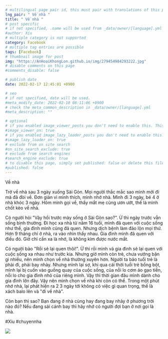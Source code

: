 ```yaml
---
# multilingual page pair id, this must pair with translations of this page. (This name must be unique)
lng_pair: " Về nhà "
title: " Về nhà "
# post specific
# if not specified, .name will be used from _data/owner/[language].yml
#author: Xíu
# multiple category is not supported
category: Facebook
# multiple tag entries are possible
tags: [Facebook]
# thumbnail image for post
img: "https://AnHoaiKhongLon.github.io/img/279454984293222.jpg"
# disable comments on this page
#comments_disable: false

# publish date
date: 2022-02-17 12:45:01 +0900

# seo
# if not specified, date will be used.
#meta_modify_date: 2022-02-10 08:11:06 +0900
# check the meta_common_description in _data/owner/[language].yml
#meta_description: ""

# optional
# if you enabled image_viewer_posts you don't need to enable this. This is only if image_viewer_posts = false
#image_viewer_on: true
# if you enabled image_lazy_loader_posts you don't need to enable this. This is only if image_lazy_loader_posts = false
#image_lazy_loader_on: true
# exclude from on site search
#on_site_search_exclude: true
# exclude from search engines
#search_engine_exclude: true
# to disable this page, simply set published: false or delete this file
#published: false
---
```


<!-- outline-start -->

Về nhà

Trở về nhà sau 3 ngày xuống Sài Gòn. Mọi người thắc mắc sao mình mới đi mà đã đòi về. Đơn giản vì mình thích, mình nhớ nhà. Mình đi 3 ngày, bé 4 ở nhà khóc 3 ngày. Hôm mình gọi về, thấy mắt mẹ cũng ươn ướt, thế là mình chốt kèo về nhà.

Có người hỏi "Vậy hồi trước mày sống ở Sài Gòn sao?". Ừ thì ngày trước vẫn sống bình thường. Đi học xa nhà từ năm 16 tuổi, mình đã quen với cuộc sống như thế, gia đình mình cũng đã quen. Nhưng dịch bệnh làm đảo lộn mọi thứ. Hơn 9 tháng chỉ ở nhà, ra vào nhìn thấy nhau. Gia đình mình đã quen với điều đó. Giờ chỉ cần xa là nhớ, là không kìm được nước mắt.

Có người bảo "Rồi sẽ lại quen thôi!". Ừ thì rồi mình và gia đình sẽ lại quen với cuộc sống xa nhau như trước kia. Nhưng giờ mình còn trẻ, chưa vướng bận gì nhiều, nên mình chọn về nhà thường xuyên hơn. Người ta bảo tuổi trẻ là phải đi, phải bay nhảy. Nhưng mình lại sợ, khi qua cái thời tuổi trẻ bồng bột, mình lại bị cuốn vào guồng quay của cuộc sống, của nỗi lo cơm áo gạo tiền, nỗi lo cho gia đình nhỏ của riêng mình. Vậy thì thời gian đâu mình dành cho gia đình lớn đây. Vậy nên mình chọn về nhà khi còn có thể. Trong một phút nhớ nhà, lại phát hiện ra 2 3 ngày tới không có việc gì quan trọng, thế là xách balo lên và "đi về nhà".

Còn bạn thì sao? Bạn đang ở nhà cùng hay đang bay nhảy ở phương trời nào đó? Nếu đang sải cánh bay thì hãy nhớ có người đợi bạn ở nơi gọi là nhà.

#Xíu
#chuyennha

<!-- outline-end -->

<img src= "https://AnHoaiKhongLon.github.io/img/279454984293222.jpg">